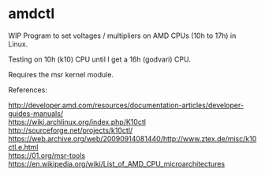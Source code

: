 # amdctl
WIP Program to set voltages / multipliers on AMD CPUs (10h to 17h) in Linux.

Testing on 10h (k10) CPU until I get a 16h (godvari) CPU.

Requires the msr kernel module.

References: 

http://developer.amd.com/resources/documentation-articles/developer-guides-manuals/  
https://wiki.archlinux.org/index.php/K10ctl  
http://sourceforge.net/projects/k10ctl/  
https://web.archive.org/web/20090914081440/http://www.ztex.de/misc/k10ctl.e.html  
https://01.org/msr-tools  
https://en.wikipedia.org/wiki/List_of_AMD_CPU_microarchitectures
